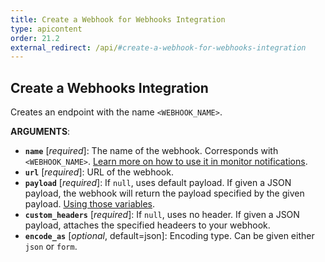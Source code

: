 ```yaml
---
title: Create a Webhook for Webhooks Integration
type: apicontent
order: 21.2
external_redirect: /api/#create-a-webhook-for-webhooks-integration
---
```


## Create a Webhooks Integration

Creates an endpoint with the name `<WEBHOOK_NAME>`.

**ARGUMENTS**:

-   **`name`** [*required*]: The name of the webhook. Corresponds with `<WEBHOOK_NAME>`. [Learn more on how to use it in monitor notifications][1].
-   **`url`** [*required*]: URL of the webhook.
-   **`payload`** [*required*]: If `null`, uses default payload. If given a JSON payload, the webhook will return the payload specified by the given payload. [Using those variables][2].
-   **`custom_headers`** [*required*]: If `null`, uses no header. If given a JSON payload, attaches the specified headeers to your webhook.
-   **`encode_as`** [*optional*, default=json]: Encoding type. Can be given either `json` or `form`.

[1]: /monitors/notifications
[2]: /integrations/webhooks/#usage
